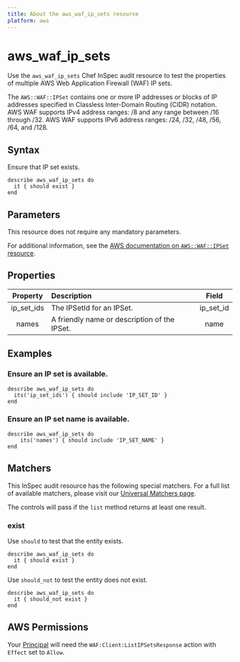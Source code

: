```yaml
---
title: About the aws_waf_ip_sets resource
platform: aws
---
```


# aws_waf_ip_sets

Use the `aws_waf_ip_sets` Chef InSpec audit resource to test the properties of multiple AWS Web Application Firewall (WAF) IP sets.

The `AWS::WAF::IPSet` contains one or more IP addresses or blocks of IP addresses specified in Classless Inter-Domain Routing (CIDR) notation. AWS WAF supports IPv4 address ranges: /8 and any range between /16 through /32. AWS WAF supports IPv6 address ranges: /24, /32, /48, /56, /64, and /128.

## Syntax

Ensure that IP set exists.

    describe aws_waf_ip_sets do
      it { should exist }
    end

## Parameters

This resource does not require any mandatory parameters.

For additional information, see the [AWS documentation on `AWS::WAF::IPSet` resource](https://docs.aws.amazon.com/AWSCloudFormation/latest/UserGuide/aws-resource-waf-ipset.html).

## Properties

| Property | Description | Field |
| :---: | :--- | :---: |
| ip_set_ids | The IPSetId for an IPSet. | ip_set_id |
| names | A friendly name or description of the IPSet. | name |

## Examples

### Ensure an IP set is available.

    describe aws_waf_ip_sets do
      its('ip_set_ids') { should include 'IP_SET_ID' }
    end

### Ensure an IP set name is available.

    describe aws_waf_ip_sets do
        its('names') { should include 'IP_SET_NAME' }
    end

## Matchers

This InSpec audit resource has the following special matchers. For a full list of available matchers, please visit our [Universal Matchers page](https://www.inspec.io/docs/reference/matchers/).

The controls will pass if the `list` method returns at least one result.

### exist

Use `should` to test that the entity exists.

    describe aws_waf_ip_sets do
      it { should exist }
    end

Use `should_not` to test the entity does not exist.

    describe aws_waf_ip_sets do
      it { should_not exist }
    end

## AWS Permissions

Your [Principal](https://docs.aws.amazon.com/IAM/latest/UserGuide/intro-structure.html#intro-structure-principal) will need the `WAF:Client:ListIPSetsResponse` action with `Effect` set to `Allow`.
